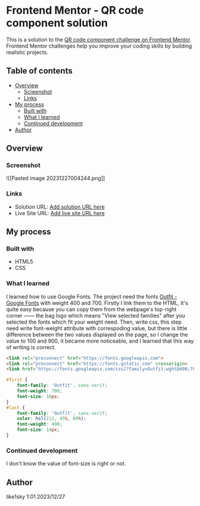 # Frontend Mentor - QR code component solution

This is a solution to the [QR code component challenge on Frontend Mentor](https://www.frontendmentor.io/challenges/qr-code-component-iux_sIO_H). Frontend Mentor challenges help you improve your coding skills by building realistic projects. 

## Table of contents

- [Overview](#overview)
  - [Screenshot](#screenshot)
  - [Links](#links)
- [My process](#my-process)
  - [Built with](#built-with)
  - [What I learned](#what-i-learned)
  - [Continued development](#continued-development)
- [Author](#author)



## Overview

### Screenshot

![[Pasted image 20231227004244.png]]


### Links

- Solution URL: [Add solution URL here](https://your-solution-url.com)
- Live Site URL: [Add live site URL here](https://your-live-site-url.com)

## My process

### Built with

- HTML5 
- CSS 

### What I learned

I learned how to use Google Fonts. 
The project need the fonts [Outfit - Google Fonts](https://fonts.google.com/specimen/Outfit) with weight 400 and 700.
Firstly I link them to the HTML, it's quite easy because you can copy them from the webpage's top-right corner —— the bag logo which means "View selected families" after you selected the fonts which fit your weight need.
Then, write css, this step need write font-weight attribute with correspoding value, but there is little difference between the two values displayed on the page, so I change the value to 100 and 900, it became more noticeable, and I learned that this way of writing is correct.

```html
<link rel="preconnect" href="https://fonts.googleapis.com">
<link rel="preconnect" href="https://fonts.gstatic.com" crossorigin>
<link href="https://fonts.googleapis.com/css2?family=Outfit:wght@400;700&display=swap" rel="stylesheet">
```
```css
#first {
	font-family: 'Outfit', sans-serif;
	font-weight: 700;
	font-size: 18px;
}
#last {
	font-family: 'Outfit', sans-serif;
	color: hsl(212, 45%, 89%);
	font-weight: 400;
	font-size: 14px;
}
```

### Continued development

I don't know the value of font-size is right or not. 


## Author

like1sky
1:01 2023/12/27 